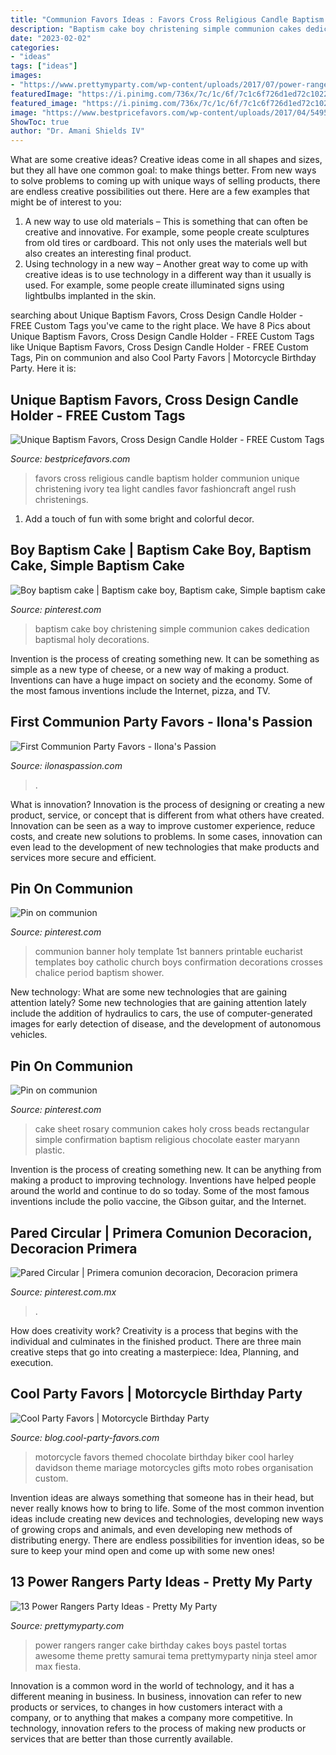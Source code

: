 ```yaml
---
title: "Communion Favors Ideas : Favors Cross Religious Candle Baptism Holder Communion Unique Christening Ivory Tea Light Candles Favor Fashioncraft Angel Rush Christenings"
description: "Baptism cake boy christening simple communion cakes dedication baptismal holy decorations"
date: "2023-02-02"
categories:
- "ideas"
tags: ["ideas"]
images:
- "https://www.prettymyparty.com/wp-content/uploads/2017/07/power-rangers-birthday-cake.jpg"
featuredImage: "https://i.pinimg.com/736x/7c/1c/6f/7c1c6f726d1ed72c10227c3bc58f091e.jpg"
featured_image: "https://i.pinimg.com/736x/7c/1c/6f/7c1c6f726d1ed72c10227c3bc58f091e.jpg"
image: "https://www.bestpricefavors.com/wp-content/uploads/2017/04/5495lg.jpg"
ShowToc: true
author: "Dr. Amani Shields IV"
---
```



What are some creative ideas?
Creative ideas come in all shapes and sizes, but they all have one common goal: to make things better. From new ways to solve problems to coming up with unique ways of selling products, there are endless creative possibilities out there. Here are a few examples that might be of interest to you: 
1. A new way to use old materials – This is something that can often be creative and innovative. For example, some people create sculptures from old tires or cardboard. This not only uses the materials well but also creates an interesting final product. 
2. Using technology in a new way – Another great way to come up with creative ideas is to use technology in a different way than it usually is used. For example, some people create illuminated signs using lightbulbs implanted in the skin.

	

		
searching about Unique Baptism Favors, Cross Design Candle Holder - FREE Custom Tags you've came to the right place. We have 8 Pics about Unique Baptism Favors, Cross Design Candle Holder - FREE Custom Tags like Unique Baptism Favors, Cross Design Candle Holder - FREE Custom Tags, Pin on communion and also Cool Party Favors | Motorcycle Birthday Party. Here it is:
		
    
## Unique Baptism Favors, Cross Design Candle Holder - FREE Custom Tags

<img loading=lazy src="https://www.bestpricefavors.com/wp-content/uploads/2017/04/5495lg.jpg" onerror="this.onerror=null;this.src='https://tse3.mm.bing.net/th?id=OIP.IatdIEkbXMGig5pTVk-meQHaHa&amp;pid=15.1';" alt="Unique Baptism Favors, Cross Design Candle Holder - FREE Custom Tags">

_Source: bestpricefavors.com_

>favors cross religious candle baptism holder communion unique christening ivory tea light candles favor fashioncraft angel rush christenings. 

	

1. Add a touch of fun with some bright and colorful decor.

    
## Boy Baptism Cake | Baptism Cake Boy, Baptism Cake, Simple Baptism Cake

<img loading=lazy src="https://i.pinimg.com/736x/61/84/b8/6184b84d171279d78dfc690557383693.jpg" onerror="this.onerror=null;this.src='https://tse1.mm.bing.net/th?id=OIP.K-G-3SdcRLdcL0Tx17KvSAHaJ3&amp;pid=15.1';" alt="Boy baptism cake | Baptism cake boy, Baptism cake, Simple baptism cake">

_Source: pinterest.com_

>baptism cake boy christening simple communion cakes dedication baptismal holy decorations. 

	

Invention is the process of creating something new. It can be something as simple as a new type of cheese, or a new way of making a product. Inventions can have a huge impact on society and the economy. Some of the most famous inventions include the Internet, pizza, and TV.

    
## First Communion Party Favors - Ilona&#039;s Passion

<img loading=lazy src="http://ilonaspassion.com/wp-content/uploads/2017/03/First-Communion-Party-Favors-FC.jpg" onerror="this.onerror=null;this.src='https://tse1.mm.bing.net/th?id=OIP.oFXQ35HABbvbGKsPpRLotAHaHa&amp;pid=15.1';" alt="First Communion Party Favors - Ilona&#039;s Passion">

_Source: ilonaspassion.com_

>. 

	

What is innovation?
Innovation is the process of designing or creating a new product, service, or concept that is different from what others have created. Innovation can be seen as a way to improve customer experience, reduce costs, and create new solutions to problems. In some cases, innovation can even lead to the development of new technologies that make products and services more secure and efficient.

    
## Pin On Communion

<img loading=lazy src="https://i.pinimg.com/736x/20/d2/f1/20d2f1af249916b9445decb2d9bff693--catholic-communion-communion-boy.jpg" onerror="this.onerror=null;this.src='https://tse1.mm.bing.net/th?id=OIP.bmxynUafkYKuaneUcW5iCQHaJ3&amp;pid=15.1';" alt="Pin on communion">

_Source: pinterest.com_

>communion banner holy template 1st banners printable eucharist templates boy catholic church boys confirmation decorations crosses chalice period baptism shower. 

	

New technology: What are some new technologies that are gaining attention lately?
Some new technologies that are gaining attention lately include the addition of hydraulics to cars, the use of computer-generated images for early detection of disease, and the development of autonomous vehicles.

    
## Pin On Communion

<img loading=lazy src="https://i.pinimg.com/736x/79/e8/41/79e841e93618c7a6be7b96399dceaac6--cake-images-cake-photos.jpg" onerror="this.onerror=null;this.src='https://tse1.mm.bing.net/th?id=OIP.aHL-khmnikqEbGsCFi98CAHaHE&amp;pid=15.1';" alt="Pin on communion">

_Source: pinterest.com_

>cake sheet rosary communion cakes holy cross beads rectangular simple confirmation baptism religious chocolate easter maryann plastic. 

	

Invention is the process of creating something new. It can be anything from making a product to improving technology. Inventions have helped people around the world and continue to do so today. Some of the most famous inventions include the polio vaccine, the Gibson guitar, and the Internet.

    
## Pared Circular | Primera Comunion Decoracion, Decoracion Primera

<img loading=lazy src="https://i.pinimg.com/736x/7c/1c/6f/7c1c6f726d1ed72c10227c3bc58f091e.jpg" onerror="this.onerror=null;this.src='https://tse2.mm.bing.net/th?id=OIP.dmT4Udkotn3kqizVpX-B7gHaJ3&amp;pid=15.1';" alt="Pared Circular | Primera comunion decoracion, Decoracion primera">

_Source: pinterest.com.mx_

>. 

	

How does creativity work?
Creativity is a process that begins with the individual and culminates in the finished product. There are three main creative steps that go into creating a masterpiece: Idea, Planning, and execution.

    
## Cool Party Favors | Motorcycle Birthday Party

<img loading=lazy src="http://blog.cool-party-favors.com/wp-content/uploads/2013/04/Chocolate-Motorcycles.jpg" onerror="this.onerror=null;this.src='https://tse1.mm.bing.net/th?id=OIP.3vCrehaFqkqkcGnORfgF_AHaFk&amp;pid=15.1';" alt="Cool Party Favors | Motorcycle Birthday Party">

_Source: blog.cool-party-favors.com_

>motorcycle favors themed chocolate birthday biker cool harley davidson theme mariage motorcycles gifts moto robes organisation custom. 

	

Invention ideas are always something that someone has in their head, but never really knows how to bring to life. Some of the most common invention ideas include creating new devices and technologies, developing new ways of growing crops and animals, and even developing new methods of distributing energy. There are endless possibilities for invention ideas, so be sure to keep your mind open and come up with some new ones!

    
## 13 Power Rangers Party Ideas - Pretty My Party

<img loading=lazy src="https://www.prettymyparty.com/wp-content/uploads/2017/07/power-rangers-birthday-cake.jpg" onerror="this.onerror=null;this.src='https://tse2.mm.bing.net/th?id=OIP.YIFBRjNhTEeiWUf5XYtkvgHaNJ&amp;pid=15.1';" alt="13 Power Rangers Party Ideas - Pretty My Party">

_Source: prettymyparty.com_

>power rangers ranger cake birthday cakes boys pastel tortas awesome theme pretty samurai tema prettymyparty ninja steel amor max fiesta. 

	

Innovation is a common word in the world of technology, and it has a different meaning in business. In business, innovation can refer to new products or services, to changes in how customers interact with a company, or to anything that makes a company more competitive. In technology, innovation refers to the process of making new products or services that are better than those currently available.

